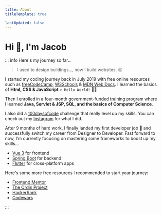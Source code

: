 ```yaml
---
title: About
titleTemplate: true

lastUpdated: false
---
```


# Hi :wave:, I'm Jacob

::: info Here's my journey so far...

> I used to design buildings..., now I build websites. :wink:

I started my coding journey back in July 2019 with free online resources such as [freeCodeCamp](https://www.freecodecamp.org/learn), [W3Schools](https://www.w3schools.com/) & [MDN Web Docs](https://developer.mozilla.org/en-US/). I learned the basics of **Html, CSS & JavaScript** `> Hello World!` :technologist:

Then I enrolled in a four-month government-funded training program where I learned **Java, Servlet & JSP, SQL, and the basics of Computer Science**.

I also did a [100daysofcode](https://www.100daysofcode.com/) challenge that really level up my skills. You can check out my [Instagram](https://www.instagram.com/jacoblindev/) for what I did.

After 9 months of hard work, I finally landed my first developer job :tada: and successfully switch my career from Designer to Developer. Fast forward to now, I'm currently focusing on mastering some frameworks to boost up my skills...

- [Vue 3](https://vuejs.org/) for frontend
- [Spring Boot](https://spring.io/) for backend
- [Flutter](https://flutter.dev/) for cross-platform apps

Here's some more free resources I recommended to start your journey:

- [Frontend Mentor](https://www.frontendmentor.io/)
- [The Ordin Project](https://www.theodinproject.com/)
- [HackerRank](https://www.hackerrank.com/dashboard)
- [Codewars](https://www.codewars.com/)

:::
